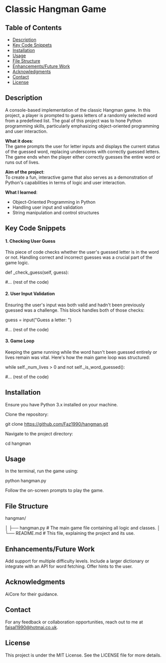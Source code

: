 # Classic Hangman Game

## Table of Contents
- [Description](#description)
- [Key Code Snippets](#key-code-snippets)
- [Installation](#installation)
- [Usage](#usage)
- [File Structure](#file-structure)
- [Enhancements/Future Work](#enhancementsfuture-work)
- [Acknowledgments](#acknowledgments)
- [Contact](#contact)
- [License](#license)

## Description
A console-based implementation of the classic Hangman game. In this project, a player is prompted to guess letters of a randomly selected word from a predefined list. The goal of this project was to hone Python programming skills, particularly emphasizing object-oriented programming and user interaction.

**What it does**:  
The game prompts the user for letter inputs and displays the current status of the guessed word, replacing underscores with correctly guessed letters. The game ends when the player either correctly guesses the entire word or runs out of lives.

**Aim of the project**:  
To create a fun, interactive game that also serves as a demonstration of Python's capabilities in terms of logic and user interaction.

**What I learned**:
- Object-Oriented Programming in Python
- Handling user input and validation
- String manipulation and control structures

## Key Code Snippets


#### 1. Checking User Guess
This piece of code checks whether the user's guessed letter is in the word or not. Handling correct and incorrect guesses was a crucial part of the game logic.

def _check_guess(self, guess):

#... (rest of the code)

#### 2. User Input Validation

Ensuring the user's input was both valid and hadn't been previously guessed was a challenge. This block handles both of those checks:


guess = input("Guess a letter: ")

#... (rest of the code)


#### 3. Game Loop
Keeping the game running while the word hasn't been guessed entirely or lives remain was vital. Here's how the main game loop was structured:

while self._num_lives > 0 and not self._is_word_guessed():

#... (rest of the code)



## Installation
Ensure you have Python 3.x installed on your machine.

Clone the repository:

git clone https://github.com/Faz1990/hangman.git

Navigate to the project directory:

cd hangman

## Usage
In the terminal, run the game using:

python hangman.py

Follow the on-screen prompts to play the game.

## File Structure

hangman/

│
├── hangman.py   # The main game file containing all logic and classes.
│
└── README.md    # This file, explaining the project and its use.

## Enhancements/Future Work

Add support for multiple difficulty levels.
Include a larger dictionary or integrate with an API for word fetching.
Offer hints to the user.

## Acknowledgments

AiCore for their guidance.

## Contact
For any feedback or collaboration opportunities, reach out to me at faisal1990@hotmai.co.uk.

## License
This project is under the MIT License. See the LICENSE file for more details.
